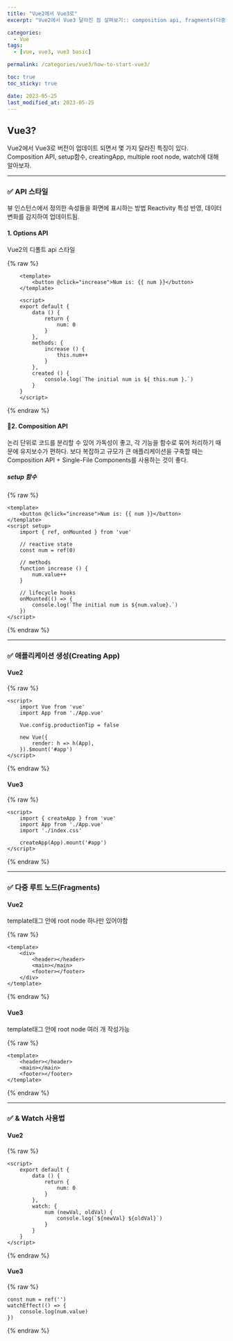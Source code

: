 ```yaml
---
title: "Vue2에서 Vue3로"
excerpt: "Vue2에서 Vue3 달라진 점 살펴보기:: composition api, fragments(다중 루트 노드 컴포넌트), creatingApp, watch, emit"

categories:
  - Vue
tags:
  - [vue, vue3, vue3 basic]

permalink: /categories/vue3/how-to-start-vue3/

toc: true
toc_sticky: true

date: 2023-05-25
last_modified_at: 2023-05-25
---
```


## Vue3?

Vue2에서 Vue3로 버전이 업데이트 되면서 몇 가지 달라진 특징이 있다.<br>
Composition API, setup함수, creatingApp, multiple root node, watch에 대해 알아보자.

***

### ✅ API 스타일

뷰 인스턴스에서 정의한 속성들을 화면에 표시하는 방법
Reactivity 특성 반영, 데이터 변화를 감지하여 업데이트됨.

#### 1. Options API

Vue2의 디폴트 api 스타일

{% raw %}
```vue
    <template>
        <button @click="increase">Num is: {{ num }}</button>
    </template>

    <script>
    export default {
        data () {
            return {
                num: 0
            }
        },
        methods: {
            increase () {
                this.num++
            }
        },
        created () {
            console.log(`The initial num is ${ this.num }.`)
        }
    }
    </script>
```
{% endraw %}

#### 🌟2. Composition API

논리 단위로 코드를 분리할 수 있어 가독성이 좋고,
각 기능을 함수로 묶어 처리하기 때문에 유지보수가 편하다.
보다 복잡하고 규모가 큰 애플리케이션을 구축할 때는 Composition API + Single-File Components를 사용하는 것이 좋다.

##### setup 함수

{% raw %}
```vue
<template>
    <button @click="increase">Num is: {{ num }}</button>
</template>
<script setup>
    import { ref, onMounted } from 'vue'

    // reactive state
    const num = ref(0)

    // methods
    function increase () {
        num.value++
    }

    // lifecycle hooks
    onMounted(() => {
        console.log(`The initial num is ${num.value}.`)
    })
</script>
```
{% endraw %}

***

### ✅ 애플리케이션 생성(Creating App)

#### Vue2

{% raw %}
```vue
<script>
    import Vue from 'vue'
    import App from './App.vue'

    Vue.config.productionTip = false

    new Vue({
        render: h => h(App),
    }).$mount('#app')
</script>
```
{% endraw %}

#### Vue3

{% raw %}
```vue
<script>
    import { createApp } from 'vue'
    import App from './App.vue'
    import './index.css'

    createApp(App).mount('#app')
</script>
```
{% endraw %}

***

### ✅ 다중 루트 노드(Fragments)

#### Vue2

template태그 안에 root node 하나만 있어야함

{% raw %}
```vue
<template>
    <div>
        <header></header>
        <main></main>
        <footer></footer>
    </div>
</template>
```
{% endraw %}

#### Vue3

template태그 안에 root node 여러 개 작성가능

{% raw %}

```vue
<template>
    <header></header>
    <main></main>
    <footer></footer>
</template>
```

{% endraw %}

***

### ✅ & Watch 사용법

#### Vue2

{% raw %}

```vue
<script>
    export default {
        data () {
            return {
                num: 0
            }
        },
        watch: {
            num (newVal, oldVal) {
                console.log(`${newVal} ${oldVal}`)
            }
        }
    }
</script>
```

{% endraw %}

#### Vue3

{% raw %}

```vue
const num = ref('')
watchEffect(() => {
    console.log(num.value)
})
```

{% endraw %}
